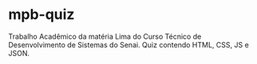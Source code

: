 # mpb-quiz
Trabalho Acadêmico da matéria Lima do Curso Técnico de Desenvolvimento de Sistemas do Senai. Quiz contendo HTML, CSS, JS e JSON.
